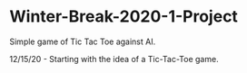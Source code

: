 # Winter-Break-2020-1-Project
Simple game of Tic Tac Toe against AI.


12/15/20 - Starting with the idea of a Tic-Tac-Toe game.
